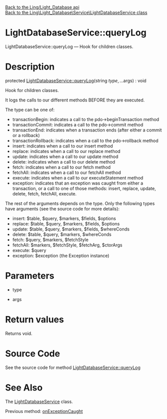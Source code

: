 [Back to the Ling/Light_Database api](https://github.com/lingtalfi/Light_Database/blob/master/doc/api/Ling/Light_Database.md)<br>
[Back to the Ling\Light_Database\Service\LightDatabaseService class](https://github.com/lingtalfi/Light_Database/blob/master/doc/api/Ling/Light_Database/Service/LightDatabaseService.md)


LightDatabaseService::queryLog
================



LightDatabaseService::queryLog — Hook for children classes.




Description
================


protected [LightDatabaseService::queryLog](https://github.com/lingtalfi/Light_Database/blob/master/doc/api/Ling/Light_Database/Service/LightDatabaseService/queryLog.md)(string $type, ...$args) : void




Hook for children classes.

It logs the calls to our different methods BEFORE they are executed.


The type can be one of:
- transactionBegin: indicates a call to the pdo->beginTransaction method
- transactionCommit: indicates a call to the pdo->commit method
- transactionEnd: indicates when a transaction ends (after either a commit or a rollback)
- transactionRollback: indicates when a call to the pdo->rollback method
- insert: indicates when a call to our insert method
- replace: indicates when a call to our replace method
- update: indicates when a call to our update method
- delete: indicates when a call to our delete method
- fetch: indicates when a call to our fetch method
- fetchAll: indicates when a call to our fetchAll method
- execute: indicates when a call to our executeStatement method
- exception: indicates that an exception was caught from either a transaction, or a call to one of those methods:
     insert, replace, update, delete, fetch, fetchAll, execute.


The rest of the arguments depends on the type.
Only the following types have arguments (see the source code for more details):

- insert: $table, $query, $markers, $fields, $options
- replace: $table, $query, $markers, $fields, $options
- update: $table, $query, $markers, $fields, $whereConds
- delete: $table, $query, $markers, $whereConds
- fetch: $query, $markers, $fetchStyle
- fetchAll: $markers, $fetchStyle, $fetchArg, $ctorArgs
- execute: $query
- exception: $exception (the Exception instance)




Parameters
================


- type

    

- args

    


Return values
================

Returns void.








Source Code
===========
See the source code for method [LightDatabaseService::queryLog](https://github.com/lingtalfi/Light_Database/blob/master/Service/LightDatabaseService.php#L99-L166)


See Also
================

The [LightDatabaseService](https://github.com/lingtalfi/Light_Database/blob/master/doc/api/Ling/Light_Database/Service/LightDatabaseService.md) class.

Previous method: [onExceptionCaught](https://github.com/lingtalfi/Light_Database/blob/master/doc/api/Ling/Light_Database/Service/LightDatabaseService/onExceptionCaught.md)<br>

